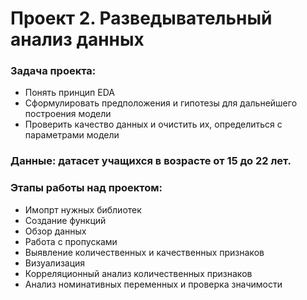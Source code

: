 # Проект 2. Разведывательный анализ данных 

### Задача проекта: 
- Понять принцип EDA
- Сформулировать предположения и гипотезы для дальнейшего построения модели
- Проверить качество данных и очистить их, определиться с параметрами модели

### Данные: датасет учащихся в возрасте от 15 до 22 лет.

### Этапы работы над проектом: 
- Имопрт нужных библиотек
- Cоздание функций
- Обзор данных
- Работа с пропусками
- Выявление количественных и качественных признаков
- Визуализация
- Корреляционный анализ количественных признаков
- Анализ номинативных переменных и проверка значимости